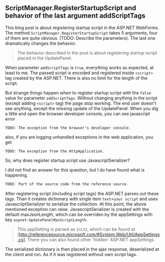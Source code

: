 ## ScriptManager.RegisterStartupScript and behavior of the last argument addScriptTags

This blog post is about registering startup script in the ASP.NET WebForms. The method `ScriptManager.RegisterStartupScript` takes 5 arguments, four of them are quite obvious.
(TODO: Describe the parameters). The last one dramatically changes the behavior.

> The behavior described in the post is about registering startup script placed in the UpdatePanel.

When parameter `addScriptTags` is `true`, everything works as expected, at least to me. The passed script is encoded and registered inside `<script>` tag created by the ASP.NET. There is also no limit for the length of the script.

But strange things happen when to register startup script with the `false` value for parameter `addScriptTags`. Without changing anything in the script (except adding `<script>` tag) the page stop working. The end user doesn't see anything, except the missing update of the UpdatePanel. When you dig a little and open the browser developer console, you can see javascript error

```
TODO: The exception from the browser's developer console.
```

also, if you are logging unhandled exceptions in the web application, you get

```
TODO: The exception from the HttpApplication.
```

So, why does register startup script use JavascriptSerializer?

I did not find an answer for this question, but I do have found what is happening. 

```C#
TODO: Part of the source code from the reference source.
```

After registering script (including script tags) the ASP.NET parses out these tags. Than it creates dictionary with single item `text`=`your script` and uses JavascriptSerializer to serialize the collection. At this point, the above mentioned exception can raise. JavascriptSerializer is created with the default maxJsonLength, which can be overriden by the appSettings with key `aspnet:UpdatePanelMaxScriptLength`.

> This appSetting is parsed as `Int32`, which can be found at [http://referencesource.microsoft.com/#System.Web/Util/AppSettings.cs]. There you can also found other 'hidden' ASP.NET appSettings.

The serialized dictionary is then placed in the ajax response, deserialized at the client and run. As if it was registered without own script tags.
